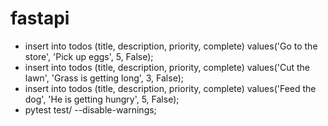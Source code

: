 # fastapi

- insert into todos (title, description, priority, complete) values('Go to the store', 'Pick up eggs', 5, False);
- insert into todos (title, description, priority, complete) values('Cut the lawn', 'Grass is getting long', 3, False);
- insert into todos (title, description, priority, complete) values('Feed the dog', 'He is getting hungry', 5, False);
- pytest test/ --disable-warnings;

